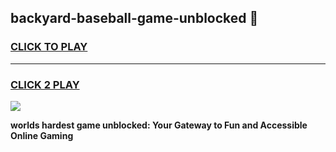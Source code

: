
## backyard-baseball-game-unblocked 👋
<h3>
<a href="https://premium.freeplayer.one?title=backyard-baseball-game-unblocked&ref=14F">CLICK TO PLAY</a></h3>
<hr>

<h3>
<a href="https://premium.freeplayer.one?title=backyard-baseball-game-unblocked&ref=14F">CLICK 2 PLAY</a>
  
</h3>

<a href="https://premium.freeplayer.one?title=backyard-baseball-game-unblocked&ref=12F/"><img src="https://clearcache.store/games.png"></a>


**worlds hardest game unblocked: Your Gateway to Fun and Accessible Online Gaming**

